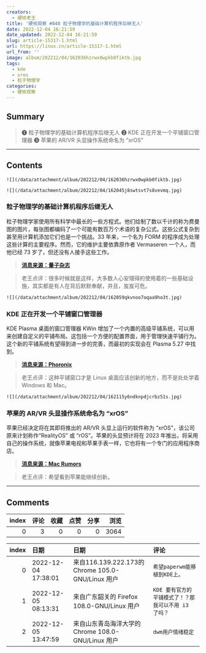 ```yaml
---
creators:
  - 硬核老王
title: '硬核观察 #840 粒子物理学的基础计算机程序后继无人'
date: 2022-12-04 16:21:59
date_updated: 2022-12-04 16:21:59
slug: article-15317-1.html
url: https://linux.cn/article-15317-1.html
url_from: ''
image: album/202212/04/162036hzrwx0wpkb0fiktb.jpg
tags:
  - kde
  - xros
  - 粒子物理学
categories:
  - 硬核观察
---
```


## Summary

> ❶ 粒子物理学的基础计算机程序后继无人
> ❷ KDE 正在开发一个平铺窗口管理器
> ❸ 苹果的 AR/VR 头显操作系统命名为 “xrOS”

***

<!-- more -->

## Contents

`![](/data/attachment/album/202212/04/162036hzrwx0wpkb0fiktb.jpg)`

`![](/data/attachment/album/202212/04/162045j8swtsvt7s8vevmq.jpg)`

### 粒子物理学的基础计算机程序后继无人

粒子物理学家使用所有科学中最长的一些方程式。他们绘制了数以千计的称为费曼图的图片，每张图都编码了一个可能有数百万个术语的复杂公式。这些公式复杂到甚至用计算机添加它们也是一个挑战。33 年来，一个名为 FORM 的程序成为处理这些计算的主要程序。然而，它的维护主要依靠原作者 Vermaseren 一个人，而他已经 73 岁了，但还没有人接手这些工作。

> 
> **[消息来源：量子杂志](https://www.quantamagazine.org/crucial-computer-program-for-particle-physics-at-risk-of-obsolescence-20221201)**
> 
> 
> 

> 
> 老王点评：很多时候就是这样，大多数人心安理得的使用着的一些基础设施，其实都是有人在背后默默奉献，并且，岌岌可危。
> 
> 
> 

`![](/data/attachment/album/202212/04/162059qkvnoo7oqaa9ho3t.jpg)`

### KDE 正在开发一个平铺窗口管理器

KDE Plasma 桌面的窗口管理器 KWin 增加了一个内置的高级平铺系统，可以用来创建自定义的平铺布局。这包括一个方便的配置界面，用于管理快速平铺行为。这个新的平铺系统有望得到进一步的完善，而最初的实现会在 Plasma 5.27 中找到。

> 
> **[消息来源：Phoronix](https://www.phoronix.com/news/KDE-Advanced-Tiling-System)**
> 
> 
> 

> 
> 老王点评：这种平铺窗口才是 Linux 桌面应该创新的地方，而不是处处学着 Windows 和 Mac。
> 
> 
> 

`![](/data/attachment/album/202212/04/162115y6ndknpdjcrbz51s.jpg)`

### 苹果的 AR/VR 头显操作系统命名为 “xrOS”

苹果已经决定将在其即将推出的 AR/VR 头显上运行的软件称为 “xrOS”，该公司原来计划称作“RealityOS” 或 “rOS”。苹果的头显预计将在 2023 年推出，将采用自己的操作系统，就像苹果电视和苹果手表一样，它也将有一个专门的应用程序商店。

> 
> **[消息来源：Mac Rumors](https://www.macrumors.com/2022/12/01/apple-headset-operating-system-xros/)**
> 
> 
> 

> 
> 老王点评：希望看到苹果能继续创新。
> 
> 
>

***

## Comments


|   index |   评论 |   收藏 |   点赞 |   分享 |   浏览 |
|--------:|-------:|-------:|-------:|-------:|-------:|
|       0 |      3 |      0 |      0 |      0 |   3064 |

|   index | 日期                | 日期                                               | 评论                                                 |
|--------:|:--------------------|:---------------------------------------------------|:-----------------------------------------------------|
|       0 | 2022-12-04 17:38:01 | 来自116.139.222.173的 Chrome 105.0-GNU/Linux 用户  | `希望paperwm能移植到KDE上。`                         |
|       1 | 2022-12-05 08:13:31 | 来自广东韶关的 Firefox 108.0-GNU/Linux 用户        | `KDE 要有官方的平铺模式了！？那我可以不用 i3 了吗？` |
|       2 | 2022-12-05 13:47:59 | 来自山东青岛海洋大学的 Chrome 108.0-GNU/Linux 用户 | `dwm用户情绪稳定`                                    |
